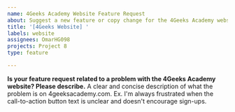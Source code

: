 ```yaml
---
name: 4Geeks Academy Website Feature Request
about: Suggest a new feature or copy change for the 4Geeks Academy website (4geeksacademy.com)
title: '[4Geeks Website] '
labels: website
assignees: OmarHG098
projects: Project 8
type: feature

---
```


**Is your feature request related to a problem with the 4Geeks Academy website? Please describe.**
A clear and concise description of what the problem is on 4geeksacademy.com. Ex. I'm always frustrated when the call-to-action button text is unclear and doesn't encourage sign-ups.

